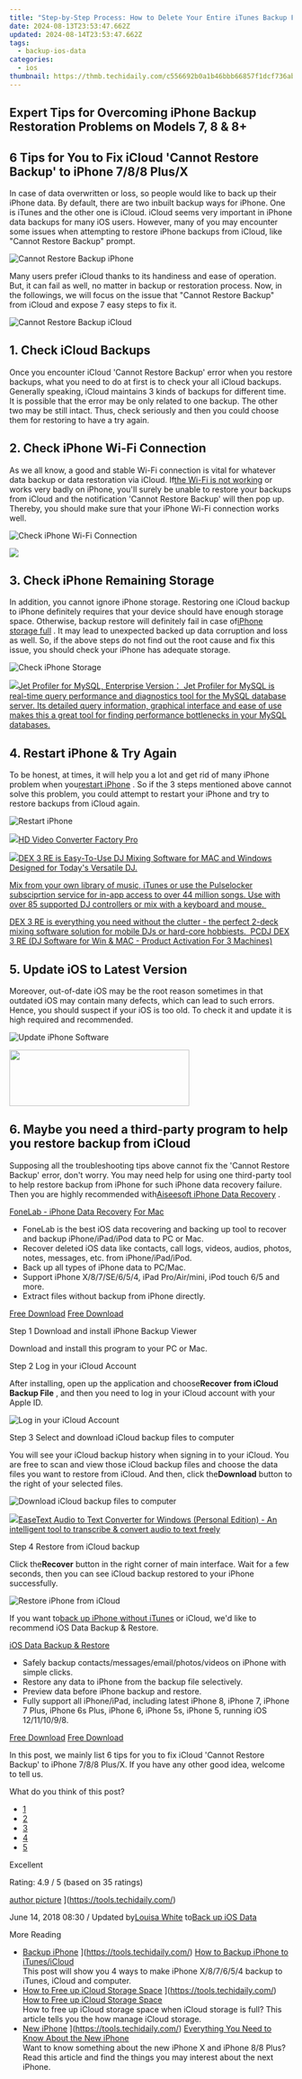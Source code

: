 ```yaml
---
title: "Step-by-Step Process: How to Delete Your Entire iTunes Backup From PC or iCloud"
date: 2024-08-13T23:53:47.662Z
updated: 2024-08-14T23:53:47.662Z
tags:
  - backup-ios-data
categories:
  - ios
thumbnail: https://thmb.techidaily.com/c556692b0a1b46bbb66857f1dcf736ab986ca8922706ba1c8b71876c558f69f9.jpg
---
```


## Expert Tips for Overcoming iPhone Backup Restoration Problems on Models 7, 8 & 8+

## 6 Tips for You to Fix iCloud 'Cannot Restore Backup' to iPhone 7/8/8 Plus/X

 In case of data overwritten or loss, so people would like to back up their iPhone data. By default, there are two inbuilt backup ways for iPhone. One is iTunes and the other one is iCloud. iCloud seems very important in iPhone data backups for many iOS users. However, many of you may encounter some issues when attempting to restore iPhone backups from iCloud, like "Cannot Restore Backup" prompt.

![Cannot Restore Backup iPhone](https://www.aiseesoft.com/images/ios-data-backup-and-restore/cannot-restore-backup-iphone.jpg)

 Many users prefer iCloud thanks to its handiness and ease of operation. But, it can fail as well, no matter in backup or restoration process. Now, in the followings, we will focus on the issue that "Cannot Restore Backup" from iCloud and expose 7 easy steps to fix it.

![Cannot Restore Backup iCloud](https://www.aiseesoft.com/images/iphone-data-recovery/cannot-restore-backup-icloud.jpg)

## 1\. Check iCloud Backups

 Once you encounter iCloud 'Cannot Restore Backup' error when you restore backups, what you need to do at first is to check your all iCloud backups. Generally speaking, iCloud maintains 3 kinds of backups for different time. It is possible that the error may be only related to one backup. The other two may be still intact. Thus, check seriously and then you could choose them for restoring to have a try again.

## 2\. Check iPhone Wi-Fi Connection

 As we all know, a good and stable Wi-Fi connection is vital for whatever data backup or data restoration via iCloud. If[the Wi-Fi is not working](https://tools.techidaily.com/) or works very badly on iPhone, you'll surely be unable to restore your backups from iCloud and the notification 'Cannot Restore Backup' will then pop up. Thereby, you should make sure that your iPhone Wi-Fi connection works well.

![Check iPhone Wi-Fi Connection](https://www.aiseesoft.com/images/wifi-not-working-on-iphone/enable-wifi-on.jpg)
<!-- affiliate ads begin -->
<a href="https://shop.copernic.com/order/checkout.php?PRODS=41033101&QTY=1&AFFILIATE=108875&CART=1"><img src="https://secure.2checkout.com/images/merchant/8d30aa96e72440759f74bd2306c1fa3d/Copernic-2023-Affiliate-728x90-Elite.png" border="0"></a>
<!-- affiliate ads end -->

## 3\. Check iPhone Remaining Storage

 In addition, you cannot ignore iPhone storage. Restoring one iCloud backup to iPhone definitely requires that your device should have enough storage space. Otherwise, backup restore will definitely fail in case of[iPhone storage full](https://tools.techidaily.com/) . It may lead to unexpected backed up data corruption and loss as well. So, if the above steps do not find out the root cause and fix this issue, you should check your iPhone has adequate storage.

![Check iPhone Storage](https://www.aiseesoft.com/images/solution/iphone-camera-not-working/free-up-iphone-storage.jpg)

<!-- affiliate ads begin -->
<a href="https://secure.2checkout.com/order/checkout.php?PRODS=4576829&QTY=1&AFFILIATE=108875&CART=1"><img src="https://secure.avangate.com/images/merchant/9e740b84bb48a64dde25061566299467/products/copy_1_jp_box_big.png" border="0">Jet Profiler for MySQL, Enterprise Version： Jet Profiler for MySQL is real-time query performance and diagnostics tool for the MySQL database server. Its detailed query information, graphical interface and ease of use makes this a great tool for finding performance bottlenecks in your MySQL databases. </a>
<!-- affiliate ads end -->
## 4\. Restart iPhone & Try Again

 To be honest, at times, it will help you a lot and get rid of many iPhone problem when you[restart iPhone](https://tools.techidaily.com/) . So if the 3 steps mentioned above cannot solve this problem, you could attempt to restart your iPhone and try to restore backups from iCloud again.

![Restart iPhone](https://www.aiseesoft.com/images/article/restart-iphone/restart-iphone-x.jpg)
<!-- affiliate ads begin -->
<a href="https://secure.2checkout.com/order/checkout.php?PRODS=4537546&QTY=1&AFFILIATE=108875&CART=1"><img src="https://secure.avangate.com/images/merchant/4b0a0290ad7df100b77e86839989a75e/products/7_copy_2_2_hdpro.png" border="0">HD Video Converter Factory Pro</a>
<!-- affiliate ads end -->

<!-- affiliate ads begin -->
<a href="https://shop.pcdj.com/order/checkout.php?PRODS=4698827&QTY=1&AFFILIATE=108875&CART=1"> <img src="https://secure.avangate.com/images/merchant/47f4b6321e9fd8e8f7326a6adc1a7c1e/products/dex3REpage-newmainscreenshot.png" border="0">DEX 3 RE is Easy-To-Use DJ Mixing Software for MAC and Windows Designed for Today's Versatile DJ. 

 Mix from your own library of music, iTunes or use the Pulselocker subsciprtion service for in-app access to over 44 million songs. Use with over 85 supported DJ controllers or mix with a keyboard and mouse.  

 DEX 3 RE is everything you need without the clutter - the perfect 2-deck mixing software solution for mobile DJs or hard-core hobbiests.  
 PCDJ DEX 3 RE (DJ Software for Win & MAC - Product Activation For 3 Machines)</a>
<!-- affiliate ads end -->
## 5\. Update iOS to Latest Version

 Moreover, out-of-date iOS may be the root reason sometimes in that outdated iOS may contain many defects, which can lead to such errors. Hence, you should suspect if your iOS is too old. To check it and update it is high required and recommended.

![Update iPhone Software](https://www.aiseesoft.com/images/iphone-data-recovery/update-iphone-software-wirelessly.jpg)
<!-- affiliate ads begin -->
<a href="https://godlikehost.sjv.io/c/5597632/1920054/21774" target="_top" id="1920054"><img src="//a.impactradius-go.com/display-ad/21774-1920054" border="0" alt="" width="320" height="100"/></a><img height="0" width="0" src="https://imp.pxf.io/i/5597632/1920054/21774" style="position:absolute;visibility:hidden;" border="0" />
<!-- affiliate ads end -->

## 6\. Maybe you need a third-party program to help you restore backup from iCloud

 Supposing all the troubleshooting tips above cannot fix the 'Cannot Restore Backup' error, don't worry. You may need help for using one third-party tool to help restore backup from iPhone for such iPhone data recovery failure. Then you are highly recommended with[Aiseesoft iPhone Data Recovery](https://tools.techidaily.com/aiseesoft-iphone-data-recovery/) .

[FoneLab - iPhone Data Recovery](https://tools.techidaily.com/aiseesoft-iphone-data-recovery/) [For Mac](https://tools.techidaily.com/aiseesoft-iphone-data-recovery/)

* FoneLab is the best iOS data recovering and backing up tool to recover and backup iPhone/iPad/iPod data to PC or Mac.
* Recover deleted iOS data like contacts, call logs, videos, audios, photos, notes, messages, etc. from iPhone/iPad/iPod.
* Back up all types of iPhone data to PC/Mac.
* Support iPhone X/8/7/SE/6/5/4, iPad Pro/Air/mini, iPod touch 6/5 and more.
* Extract files without backup from iPhone directly.

[Free Download](https://secure.2checkout.com/order/cart.php?PRODS=4644627&QTY=1&AFFILIATE=108875) [Free Download](https://secure.2checkout.com/order/cart.php?PRODS=4659467&QTY=1&AFFILIATE=108875)

Step 1 Download and install iPhone Backup Viewer

Download and install this program to your PC or Mac.

[](https://secure.2checkout.com/order/cart.php?PRODS=4644627&QTY=1&AFFILIATE=108875) [](https://secure.2checkout.com/order/cart.php?PRODS=4659467&QTY=1&AFFILIATE=108875)

Step 2 Log in your iCloud Account

 After installing, open up the application and choose**Recover from iCloud Backup File** , and then you need to log in your iCloud account with your Apple ID.

![Log in your iCloud Account](https://www.aiseesoft.com/images/iphone-data-recovery/log-in-icloud.jpg)

Step 3 Select and download iCloud backup files to computer

 You will see your iCloud backup history when signing in to your iCloud. You are free to scan and view those iCloud backup files and choose the data files you want to restore from iCloud. And then, click the**Download** button to the right of your selected files.

![Download iCloud backup files to computer](https://www.aiseesoft.com/images/iphone-data-recovery/download-from-icloud.jpg)
<!-- affiliate ads begin -->
<a href="https://secure.2checkout.com/order/checkout.php?PRODS=40203538&QTY=1&AFFILIATE=108875&CART=1"><img src="https://secure.avangate.com/images/merchant/cc4b82e826b52ec41c810301548e8f48/products/audio-to-text-transcription-software.png" border="0">EaseText Audio to Text Converter for Windows (Personal Edition) - An intelligent tool to transcribe & convert audio to text freely </a>
<!-- affiliate ads end -->

Step 4 Restore from iCloud backup

 Click the**Recover** button in the right corner of main interface. Wait for a few seconds, then you can see iCloud backup restored to your iPhone successfully.

![Restore iPhone from iCloud](https://www.aiseesoft.com/images/iphone-data-recovery/recover-photos-2.jpg)

 If you want to[back up iPhone without iTunes](https://tools.techidaily.com/) or iCloud, we'd like to recommend iOS Data Backup & Restore.

[iOS Data Backup & Restore](https://tools.techidaily.com/aiseesoft-iphone-data-recovery/)

* Safely backup contacts/messages/email/photos/videos on iPhone with simple clicks.
* Restore any data to iPhone from the backup file selectively.
* Preview data before iPhone backup and restore.
* Fully support all iPhone/iPad, including latest iPhone 8, iPhone 7, iPhone 7 Plus, iPhone 6s Plus, iPhone 6, iPhone 5s, iPhone 5, running iOS 12/11/10/9/8.

[Free Download](https://secure.2checkout.com/order/cart.php?PRODS=4644627&QTY=1&AFFILIATE=108875) [Free Download](https://secure.2checkout.com/order/cart.php?PRODS=4659467&QTY=1&AFFILIATE=108875)

 In this post, we mainly list 6 tips for you to fix iCloud 'Cannot Restore Backup' to iPhone 7/8/8 Plus/X. If you have any other good idea, welcome to tell us.

What do you think of this post?

* [1](https://tools.techidaily.com/)
* [2](https://tools.techidaily.com/)
* [3](https://tools.techidaily.com/)
* [4](https://tools.techidaily.com/)
* [5](https://tools.techidaily.com/)

Excellent

Rating: 4.9 / 5 (based on 35 ratings)

[author picture](https://www.aiseesoft.com/images/author/louisa.png) ](https://tools.techidaily.com/)

 June 14, 2018 08:30 / Updated by[Louisa White](https://tools.techidaily.com/) to[Back up iOS Data](https://tools.techidaily.com/)

More Reading

* [Backup iPhone](https://www.aiseesoft.com/images/more-reading/backup-iphone-s.jpg) ](https://tools.techidaily.com/) [How to Backup iPhone to iTunes/iCloud](https://tools.techidaily.com/)  
 This post will show you 4 ways to make iPhone X/8/7/6/5/4 backup to iTunes, iCloud and computer.
* [How to Free up iCloud Storage Space](https://www.aiseesoft.com/images/more-reading/manage-clear-icloud-storage-s.jpg) ](https://tools.techidaily.com/) [How to Free up iCloud Storage Space](https://tools.techidaily.com/)  
 How to free up iCloud storage space when iCloud storage is full? This article tells you the how manage iCloud storage.
* [New iPhone](https://www.aiseesoft.com/images/more-reading/iphone-update-s.jpg) ](https://tools.techidaily.com/) [Everything You Need to Know About the New iPhone](https://tools.techidaily.com/)  
 Want to know something about the new iPhone X and iPhone 8/8 Plus? Read this article and find the things you may interest about the next iPhone.

<ins class="adsbygoogle"
     style="display:block"
     data-ad-format="autorelaxed"
     data-ad-client="ca-pub-7571918770474297"
     data-ad-slot="1223367746"></ins>



<ins class="adsbygoogle"
     style="display:block"
     data-ad-client="ca-pub-7571918770474297"
     data-ad-slot="8358498916"
     data-ad-format="auto"
     data-full-width-responsive="true"></ins>
